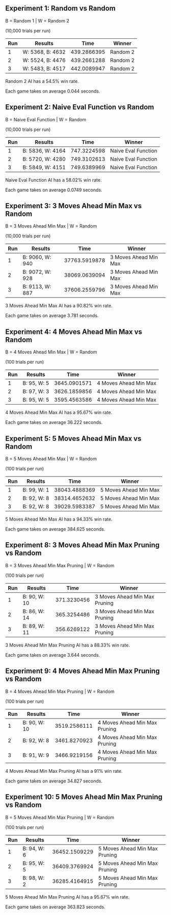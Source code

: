 ## Experiment 1: Random vs Random

B = Random 1 | W = Random 2 

(10,000 trials per run)

| Run | Results          | Time        | Winner
| --- | ---------------- | ----------- | --------
| 1   | W: 5368, B: 4632 | 439.2866395 | Random 2
| 2   | W: 5524, B: 4476 | 439.2661288 | Random 2
| 3   | W: 5483, B: 4517 | 442.0089947 | Random 2

Random 2 AI has a 54.5% win rate.

Each game takes on average 0.044 seconds.

## Experiment 2: Naive Eval Function vs Random

B = Naive Eval Function | W = Random

(10,000 trials per run)

| Run | Results          | Time        | Winner
| --- | ---------------- | ----------- | -------------------
| 1   | B: 5836, W: 4164 | 747.3224598 | Naive Eval Function
| 2   | B: 5720, W: 4280 | 749.3102613 | Naive Eval Function
| 3   | B: 5849, W: 4151 | 749.6389969 | Naive Eval Function

Naive Eval Function AI has a 58.02% win rate.

Each game takes on average 0.0749 seconds.

## Experiment 3: 3 Moves Ahead Min Max vs Random

B = 3 Moves Ahead Min Max | W = Random

(10,000 trials per run)

| Run | Results         | Time          | Winner
| --- | --------------- | ------------- | ---------------------
| 1   | B: 9060, W: 940 | 37763.5919878 | 3 Moves Ahead Min Max
| 2   | B: 9072, W: 928 | 38069.0639094 | 3 Moves Ahead Min Max
| 3   | B: 9113, W: 887 | 37606.2559796 | 3 Moves Ahead Min Max

3 Moves Ahead Min Max AI has a 90.82% win rate.

Each game takes on average 3.781 seconds.

## Experiment 4: 4 Moves Ahead Min Max vs Random

B = 4 Moves Ahead Min Max | W = Random

(100 trials per run)

| Run | Results     | Time         | Winner
| --- | ----------- | ------------ | ---------------------
| 1   | B: 95, W: 5 | 3645.0901571 | 4 Moves Ahead Min Max
| 2   | B: 97, W: 3 | 3626.1859856 | 4 Moves Ahead Min Max
| 3   | B: 95, W: 5 | 3595.4563586 | 4 Moves Ahead Min Max

4 Moves Ahead Min Max AI has a 95.67% win rate.

Each game takes on average 36.222 seconds.

## Experiment 5: 5 Moves Ahead Min Max vs Random

B = 5 Moves Ahead Min Max | W = Random

(100 trials per run)

| Run | Results     | Time          | Winner
| --- | ----------- | ------------- | ---------------------
| 1   | B: 99, W: 1 | 38043.4888369 | 5 Moves Ahead Min Max
| 2   | B: 92, W: 8 | 38314.4652632 | 5 Moves Ahead Min Max
| 3   | B: 92, W: 8 | 39029.5983387 | 5 Moves Ahead Min Max

5 Moves Ahead Min Max AI has a 94.33% win rate.

Each game takes on average 384.625 seconds.

## Experiment 8: 3 Moves Ahead Min Max Pruning vs Random

B = 3 Moves Ahead Min Max Pruning | W = Random

(100 trials per run)

| Run | Results      | Time        | Winner
| --- | ------------ | ----------- | -----------------------------
| 1   | B: 90, W: 10 | 371.3230456 | 3 Moves Ahead Min Max Pruning 
| 2   | B: 86, W: 14 | 365.3254486 | 3 Moves Ahead Min Max Pruning 
| 3   | B: 89, W: 11 | 356.6269122 | 3 Moves Ahead Min Max Pruning 

3 Moves Ahead Min Max Pruning AI has a 88.33% win rate.

Each game takes on average 3.644 seconds.

## Experiment 9: 4 Moves Ahead Min Max Pruning vs Random

B = 4 Moves Ahead Min Max Pruning | W = Random

(100 trials per run)

| Run | Results      | Time         | Winner
| --- | ------------ | ------------ | -----------------------------
| 1   | B: 90, W: 10 | 3519.2586111 | 4 Moves Ahead Min Max Pruning 
| 2   | B: 92, W: 8  | 3461.8270923 | 4 Moves Ahead Min Max Pruning 
| 3   | B: 91, W: 9  | 3466.9219156 | 4 Moves Ahead Min Max Pruning 

4 Moves Ahead Min Max Pruning AI has a 91% win rate.

Each game takes on average 34.827 seconds.

## Experiment 10: 5 Moves Ahead Min Max Pruning vs Random

B = 5 Moves Ahead Min Max Pruning | W = Random

(100 trials per run)

| Run | Results     | Time          | Winner
| --- | ----------- | ------------- | -----------------------------
| 1   | B: 94, W: 6 | 36452.1509229 | 5 Moves Ahead Min Max Pruning 
| 2   | B: 95, W: 5 | 36409.3769924 | 5 Moves Ahead Min Max Pruning 
| 3   | B: 98, W: 2 | 36285.4164915 | 5 Moves Ahead Min Max Pruning 

5 Moves Ahead Min Max Pruning AI has a 95.67% win rate.

Each game takes on average 363.823 seconds.










